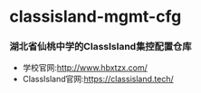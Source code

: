# classisland-mgmt-cfg
### 湖北省仙桃中学的ClassIsland集控配置仓库  
- 学校官网:http://www.hbxtzx.com/  
- ClassIsland官网:https://classisland.tech/
